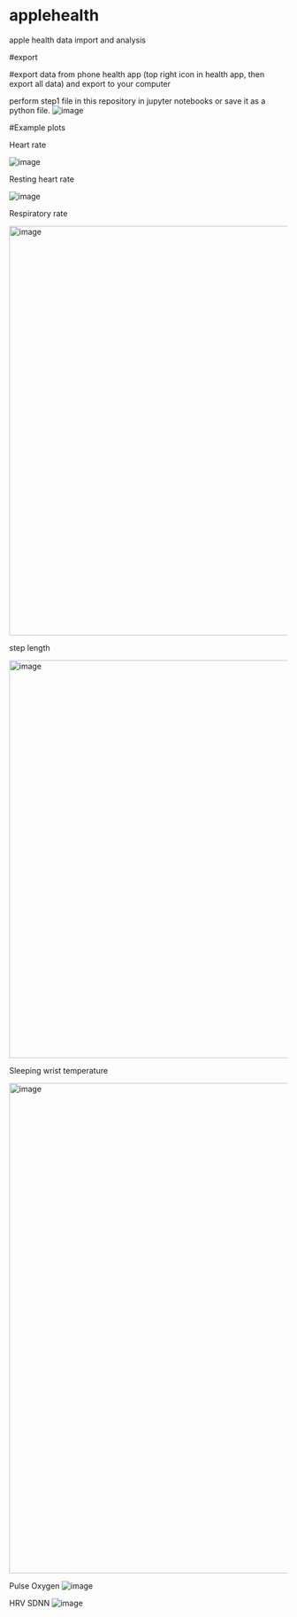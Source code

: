 # applehealth
apple health data import and analysis

#export

#export data from phone health app (top right icon in health app, then export all data) and export to your computer

perform step1 file in this repository in jupyter notebooks or save it as a python file.
![image](https://github.com/jtb21091/applehealth/assets/60986161/331584bd-d8cd-467b-81d7-166339d85094)

#Example plots

Heart rate

![image](https://github.com/jtb21091/applehealth/assets/60986161/4333c523-cf64-4480-b58c-940b93bfca72)

Resting heart rate

![image](https://github.com/jtb21091/applehealth/assets/60986161/b652a60c-eb99-4179-aa25-42a940c6788f)

Respiratory  rate

<img width="739" alt="image" src="https://github.com/jtb21091/applehealth/assets/60986161/280b4465-d5d1-43ea-8192-32318c631ae5">

step length

<img width="718" alt="image" src="https://github.com/jtb21091/applehealth/assets/60986161/01ed34ea-64c0-4108-a125-826a08e6a2ef">

Sleeping wrist temperature

<img width="885" alt="image" src="https://github.com/jtb21091/applehealth/assets/60986161/f381cc5c-d194-42da-8ccd-25783450a0b5">

Pulse Oxygen
![image](https://github.com/jtb21091/applehealth/assets/60986161/968d0dcf-5738-401b-af08-5cc02e509298)

HRV SDNN
![image](https://github.com/jtb21091/applehealth/assets/60986161/6bc001d9-000e-4cbe-9056-4227feb57dd9)

